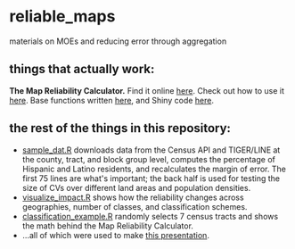 # reliable_maps
materials on MOEs and reducing error through aggregation

## things that actually work:
**The Map Reliability Calculator.** Find it online [here](https://aplarson.shinyapps.io/MapClassificationAutoreporter/). Check out how to use it [here](../master/how_to.html). Base functions written [here](../master/map_calc.R), and Shiny code [here](../master/map_calc_shiny.R).

## the rest of the things in this repository:
* [sample_dat.R](../master/sample_dat.R) downloads data from the Census API and TIGER/LINE at the county, tract, and block group level, computes the percentage of Hispanic and Latino residents, and recalculates the margin of error. The first 75 lines are what's important; the back half is used for testing the size of CVs over different land areas and population densities.
* [visualize_impact.R](../master/visualize_impact.R) shows how the reliability changes across geographies, number of classes, and classification schemes.
* [classification_example.R](../master/classification_example.R) randomly selects 7 census tracts and shows the math behind the Map Reliability Calculator.
* ...all of which were used to make [this presentation](https://drive.google.com/open?id=1QZMH2_5PcD4EShTkIN8_5bNf3WQP8xmNKn63inls-Wc).
